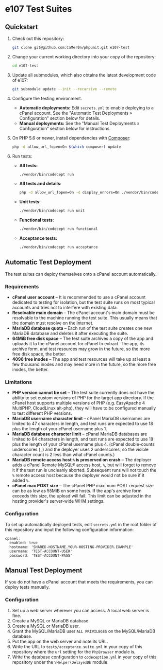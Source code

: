 e107 Test Suites
===

## Quickstart

1. Check out this repository:
   ```sh
   git clone git@github.com:CaMer0n/phpunit.git e107-test
   ```
2. Change your current working directory into your copy of the repository:
   ```sh
   cd e107-test
   ```
3. Update all submodules, which also obtains the latest development code of e107:
   ```sh
   git submodule update --init --recursive --remote
   ```
4. Configure the testing environment.

   * **Automatic deployments:** Edit `secrets.yml` to enable deploying to a cPanel account.  See the "Automatic Test Deployments » Configuration" section below for details.
   * **Manual deployments:** See the "Manual Test Deployments » Configuration" section below for instructions.

5. On PHP 5.6 or newer, install dependencies with [Composer](https://getcomposer.org/):
   ```sh
   php -d allow_url_fopen=On $(which composer) update
   ```

6. Run tests:

   * **All tests:**
     ```sh
     ./vendor/bin/codecept run
     ```
   * **All tests and details:**
     ```sh
     php -d allow_url_fopen=On -d display_errors=On ./vendor/bin/codecept run --step --debug
     ```
   * **Unit tests:**
     ```sh
     ./vendor/bin/codecept run unit
     ```
   * **Functional tests:**
     ```sh
     ./vendor/bin/codecept run functional
     ```
   * **Acceptance tests:**
     ```sh
     ./vendor/bin/codecept run acceptance
     ```

## Automatic Test Deployment

The test suites can deploy themselves onto a cPanel account automatically.

### Requirements

* **cPanel user account** – It is recommended to use a cPanel account dedicated to testing for isolation, but the test suite runs on most typical accounts and tries not to interfere with existing data.
* **Resolvable main domain** – The cPanel account's main domain must be resolvable to the machine running the test suite.  This usually means that the domain must resolve on the Internet.
* **MariaDB database quota** – Each run of the test suite creates one new MariaDB database and deletes it after executing the suite.
* **64MiB free disk space** – The test suite archives a copy of the app and uploads it to the cPanel account for cPanel to extract.  The app, its archive form, and test resources may grow in the future, so the more free disk space, the better.
* **4096 free inodes** – The app and test resources will take up at least a few thousand inodes and may need more in the future, so the more free inodes, the better.

### Limitations

* **PHP version cannot be set** – The test suite currently does not have the ability to set custom versions of PHP for the target app directory.  If the cPanel host supports multiple versions of PHP (e.g. EasyApache 4 MultiPHP, CloudLinux alt-php), they will have to be configured manually to test different PHP versions.
* **MariaDB username character limit** – cPanel MariaDB usernames are limited to 47 characters in length, and test runs are expected to use 18 plus the length of your cPanel username plus 1.
* **MariaDB database character limit** – cPanel MariaDB databases are limited to 64 characters in length, and test runs are expected to use 18 plus the length of your cPanel username plus 4.  (cPanel double-counts underscores (`_`) and the deployer uses 2 underscores, so the visible character count is 2 less than what cPanel counts.)
* **MariaDB remote access host `%` is preserved on crash** – The deployer adds a cPanel Remote MySQL® access host, `%`, but will forget to remove it if the test run is uncleanly aborted. Subsequent runs will not touch the `%` remote access host because the deployer would not be sure if it added `%`.
* **cPanel max POST size** – The cPanel PHP maximum POST request size can be as low as 55MiB on some hosts.  If the app's archive form exceeds this size, the upload will fail.  This limit can be adjusted in the hosting provider's server-wide WHM settings.

### Configuration

To set up automatically deployed tests, edit `secrets.yml` in the root folder of this repository and input the following configuration information:

```
cpanel:
  enabled: true
  hostname: 'SHARED-HOSTNAME.YOUR-HOSTING-PROVIDER.EXAMPLE'
  username: 'TEST-ACCOUNT-USER'
  password: 'TEST-ACCOUNT-PASS'
```

## Manual Test Deployment

If you do not have a cPanel account that meets the requirements, you can deploy tests manually.

### Configuration

1. Set up a web server wherever you can access.  A local web server is fine.
2. Create a MySQL or MariaDB database.
3. Create a MySQL or MariaDB user.
4. Grant the MySQL/MariaDB user `ALL PRIVILEGES` on the MySQL/MariaDB database.
5. Put the app on the web server and note its URL.
6. Write the URL to `tests/acceptance.suite.yml` in your copy of this repository where the `url` setting for the `PhpBrowser` module is.
7. Write the database configuration to `codeception.yml` in your copy of this repository under the `\Helper\DelayedDb` module.
